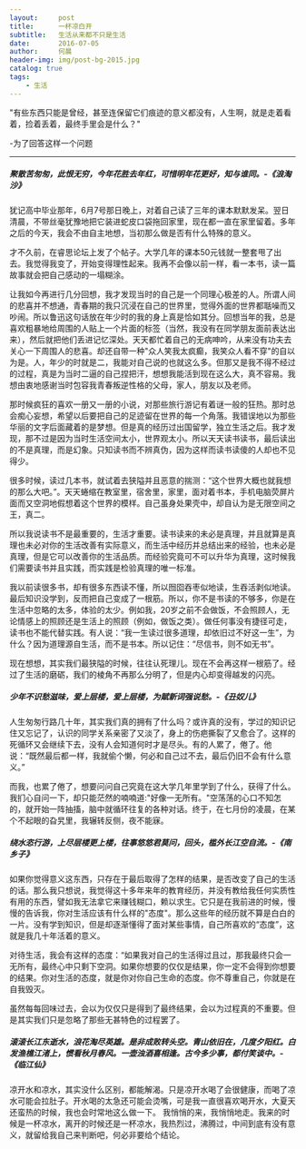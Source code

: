 ```yaml
---
layout:     post
title:      一杯凉白开
subtitle:   生活从来都不只是生活
date:       2016-07-05
author:     何晨
header-img: img/post-bg-2015.jpg
catalog: true
tags:
    - 生活
---
```


"有些东西只能是曾经，甚至连保留它们痕迹的意义都没有，人生啊，就是走着看着，捡着丢着，最终手里会是什么？"

-为了回答这样一个问题

---

##### 聚散苦匆匆，此恨无穷，今年花胜去年红，可惜明年花更好，知与谁同。-《浪淘沙》

犹记高中毕业那年，6月7号那日晚上，对着自己读了三年的课本默默发呆。翌日清晨，不带丝毫犹豫地把它装进蛇皮口袋拖回家里，现在都一直在家里留着。多年之后的今天，我会不由自主地想，当初那么做是否有什么特殊的意义。

才不久前，在睿思论坛上发了个帖子。大学几年的课本50元钱就一整套甩了出去。我觉得我变了，开始变得理性起来。我再不会像以前一样，看一本书，读一篇故事就会把自己感动的一塌糊涂。

让我如今再进行几分回想，我才发现当时的自己是一个同理心极差的人。所谓人间的悲喜并不想通，青春期的我只沉浸在自己的世界里，觉得外面的世界都聒噪而又吵闹。所以鲁迅这句话放在年少时的我的身上真是恰如其分。回想当年的我，总是喜欢粗暴地给周围的人贴上一个片面的标签（当然，我没有在同学朋友面前表达出来），然后就把他们丢进记忆深处。天天都忙着自己的无病呻吟，从来没有功夫去关心一下周围人的悲喜。却还自带一种"众人笑我太疯癫，我笑众人看不穿"的自以为是。人，年少的时就是二，我能对自己说的也就这么多。但那又是我不得不经过的过程，真是为当时二逼的自己捏把汗，想想我能活到现在这么大，真不容易。我想由衷地感谢当时包容我青春叛逆性格的父母，家人，朋友以及老师。

那时候疯狂的喜欢一册又一册的小说，对那些旅行游记有着谜一般的狂热。那时总会痴心妄想，希望以后要把自己的足迹留在世界的每一个角落。我错误地以为那些华丽的文字后面藏着的是梦想。但是真的经历过出国留学，独立生活之后。我才发现，那不过是因为当时生活空间太小，世界观太小。所以天天读书读书，最后读出的不是真理，而是幻象。只知读书而不辨真伪，因为这样而读书读傻的人却也不见得少。

很多时候，读过几本书，就试着去狭隘并且恶意的揣测：“这个世界大概也就我想的那么大吧。”。天天蜷缩在教室里，宿舍里，家里，面对着书本，手机电脑荧屏片面而又空洞地假想着这个世界的模样。自己虽身处果壳中，却自认为是无限空间之王，真二。

所以我说读书不是最重要的，生活才重要。读书读来的未必是真理，并且就算是真理也未必对你的生活改善有实际意义，而生活中经历并总结出来的经验，也未必是真理，但是它可以改善你的生活品质。而经验究竟可不可以升华为真理，这时候我们需要读书并且实践，而实践是检验真理的唯一标准。

我以前读很多书，却有很多东西读不懂，所以囫囵吞枣似地读，生吞活剥似地读。最后知识没学到，反而把自己变成了一根筋。所以，你不是书读的不够多，你是在生活中忽略的太多，体验的太少。例如我，20岁之前不会做饭，不会照顾人，无论情感上的照顾还是生活上的照顾（例如，做饭之类）。做任何事没有捷径可走，读书也不能代替实践。有人说：“我一生读过很多道理，却依旧过不好这一生”，为什么？因为道理源自生活，而不是书本。所以记住：“尽信书，则不如无书”。

现在想想，其实我们最狭隘的时候，往往认死理儿。现在不会再这样一根筋了。经过了生活的磨砺，我们的棱角不再那么分明了，但是内心却变得越发的闪亮。

##### 少年不识愁滋味，爱上层楼，爱上层楼，为賦新词强说愁。-《丑奴儿》

人生匆匆行路几十年，其实我们真的拥有了什么吗？或许真的没有，学过的知识记住又忘记了，认识的同学关系亲密了又淡了，身上的伤疤撕裂了又愈合了。这样的死循环又会继续下去，没有人会知道何时才是尽头。有的人累了，倦了。他说：“既然最后都一样，我就偷个懒，何必和自己过不去，最后仍旧不会有什么意义。”

而我，也累了倦了，想要问问自己究竟在这大学几年里学到了什么，获得了什么。我扪心自问一下，却只能茫然的喃喃道:"好像一无所有。"空荡荡的心口不知怎的，就开始一阵抽搐，脑中就循环往复的各种对话。终于，在七月份的凌晨，在某个不起眼的旮旯里，我辗转反侧，夜不能寐。

##### 绕水恣行游，上尽层楼更上楼，往事悠悠君莫问，回头，槛外长江空自流。-《南乡子》

如果你觉得意义这东西，只存在于最后取得了怎样的结果，是否改变了自己的生活的话。那么我只想说，我觉得这十多年来年的教育经历，并没有教给我任何实质性有用的东西，譬如我无法拿它来赚钱糊口，赖以求生。它只是在我前进的时候，慢慢的告诉我，你对生活应该有什么样的"态度"。那么这些年的经历就不算是白白的一片。没有学到知识，但是却逐渐懂得了面对某些事情，自己所喜欢的“态度”，这就是我几十年活着的意义。

对待生活，我会有这样的态度：“如果我对自己的生活得过且过，那我最终只会一无所有，最终心中只剩下空洞。如果你想要的仅仅是结果，你一定不会得到你想要的结果。你对生活的态度，就是你对你自己生命的态度。你不尊重自己，你就是在自我毁灭。

虽然每每回味过去，会以为仅仅只是得到了最终结果，会以为过程真的不重要。但是其实我们只是忽略了那些无甚特色的过程罢了。

##### 滚滚长江东逝水，浪花淘尽英雄。是非成败转头空。青山依旧在，几度夕阳红。白发渔樵江渚上，惯看秋月春风。一壶浊酒喜相逢。古今多少事，都付笑谈中。-《临江仙》

凉开水和凉水，其实没什么区别，都能解渴。只是凉开水喝了会很健康，而喝了凉水可能会拉肚子。开水喝的太急还可能会烫嘴，可是我一直很喜欢喝开水，大夏天还蛮热的时候，我也会时常地这么做一下。
我悄悄的来，我悄悄地走。我来的时候是一杯凉水，离开的时候还是一杯凉水，我热烈过，沸腾过，中间到底有没有意义，就留给我自己来判断吧，何必非要给个结论。

